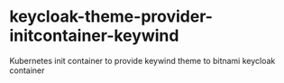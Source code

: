 # keycloak-theme-provider-initcontainer-keywind

Kubernetes init container to provide keywind theme to bitnami keycloak container
